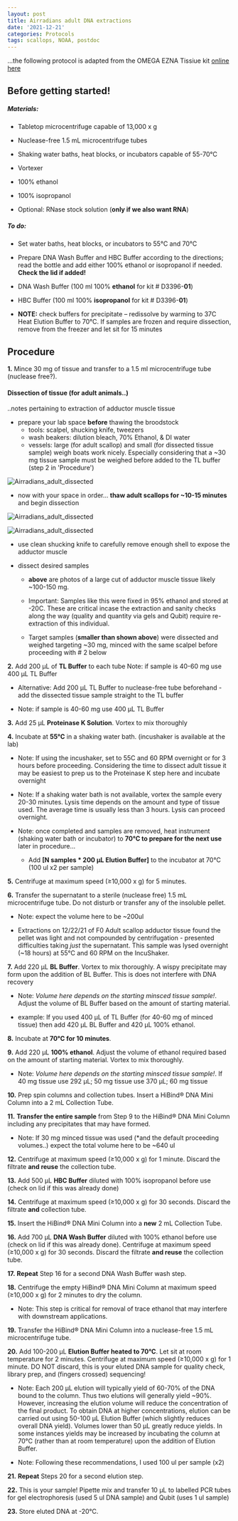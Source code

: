 ```yaml
---
layout: post
title: Airradians adult DNA extractions
date: '2021-12-21'
categories: Protocols
tags: scallops, NOAA, postdoc
---
```

...the following protocol is adapted from the OMEGA EZNA Tissiue kit [online here](https://www.omegabiotek.com/product/tissue-and-blood-kit-genomic-dna-isolation-mag-bind-hdq-96//?utm_source=google&utm_medium=ppc&utm_campaign=129226557820&utm_term=genomic%20dna%20kit&utm_content=b&gclid=Cj0KCQiAk4aOBhCTARIsAFWFP9Hk4nHWwBMEfQJn8dofM2zr4KgVOSZEOPRjmGg8QJln9ruYIzzn9aIaArqIEALw_wcB)

## Before getting started!

##### Materials:
- Tabletop microcentrifuge capable of 13,000 x g  

- Nuclease-free 1.5 mL microcentrifuge tubes

- Shaking water baths, heat blocks, or incubators capable of 55-70°C

- Vortexer

- 100% ethanol

- 100% isopropanol

- Optional: RNase stock solution (**only if we also want RNA**)

##### To do:
- Set water baths, heat blocks, or incubators to 55°C and 70°C

- Prepare DNA Wash Buffer and HBC Buffer according to the directions; read the bottle and add either 100% ethanol or isopropanol if needed. **Check the lid if added!**

- DNA Wash Buffer (100 ml 100% **ethanol** for kit # D3396-**01**)

- HBC Buffer (100 ml 100% **isopropanol** for kit # D3396-**01**)

- **NOTE:** check buffers for precipitate – redissolve by warming to 37C
Heat Elution Buffer to 70°C.
If samples are frozen and require dissection, remove from the freezer and let sit for 15 minutes







## Procedure

**1.** Mince 30 mg of tissue and transfer to a 1.5 ml microcentrifuge tube (nuclease free?).


#### Dissection of tissue (for adult animals..)

..notes pertaining to extraction of adductor muscle tissue

- prepare your lab space **before** thawing the broodstock
  - tools: scalpel, shucking knife, tweezers
  - wash beakers: dilution bleach, 70% Ethanol, & DI water
  - vessels: large (for adult scallop) and small (for dissected tissue sample) weigh boats work nicely. Especially considering that a ~30 mg tissue sample must be weighed before added to the TL buffer (step 2 in 'Procedure')

![Airradians_adult_dissected](https://samgurr.github.io/SamJGurr_Lab_Notebook/images/Airradians_adults_pre_dissection.jpg "Airradians_adult_dissected")

- now with your space in order... **thaw adult scallops for ~10-15 minutes** and begin dissection


![Airradians_adult_dissected](https://samgurr.github.io/SamJGurr_Lab_Notebook/images/Airradians_adult_dissected.jpg "Airradians_adult_dissected")

![Airradians_adult_dissected](https://samgurr.github.io/SamJGurr_Lab_Notebook/images/Airradians_adults_adductor_sample.jpg "Airradians_adult_dissected")

- use clean shucking knife to carefully remove enough shell to expose the adductor muscle

- dissect desired samples
  - **above** are photos of a large cut of adductor muscle tissue likely ~100-150 mg.
  - Important: Samples like this were fixed in 95% ethanol and stored at -20C. These are critical incase the extraction and sanity checks along the way (quality and quantity via gels and Qubit) require re-extraction of this individual.
  
  - Target samples (**smaller than shown above**) were dissected and weighed targeting ~30 mg, minced with the same scalpel before proceeding with # 2 below



**2.** Add 200 µL of **TL Buffer** to each tube
Note: if sample is 40-60 mg use 400 µL TL Buffer

- Alternative: Add 200 µL TL Buffer to nuclease-free tube beforehand - add the dissected tissue sample straight to the TL buffer

- Note: if sample is 40-60 mg use 400 µL TL Buffer


**3.** Add 25 μL **Proteinase K Solution**. Vortex to mix thoroughly

**4.** Incubate at **55°C** in a shaking water bath. (incushaker is available at the lab)

- Note: If using the incushaker, set to 55C and 60 RPM overnight or for 3 hours before proceeding. Considering the time to dissect adult tissue it may be easiest to prep us to the Proteinase K step here and incubate overnight

- Note: If a shaking water bath is not available, vortex the sample every 20-30 minutes. Lysis time depends on the amount and type of tissue used. The average time is usually less than 3 hours. Lysis can proceed overnight.

- Note: once completed and samples are removed, heat instrument (shaking water bath or incubator) to **70°C to prepare for the next use** later in procedure…

	- Add **[N samples * 200 µL Elution Buffer]** to the incubator at 70°C (100 ul x2 per sample) 

**5.** Centrifuge at maximum speed (≥10,000 x g) for 5 minutes.

**6.** Transfer the supernatant to a sterile (nuclease free) 1.5 mL microcentrifuge tube. Do not disturb or transfer any of the insoluble pellet.

- Note: expect the volume here to be ~200ul  

- Extractions on 12/22/21 of F0 Adult scallop adductor tissue found the pellet was light and not compounded by centrifugation - presented difficulties taking *just* the supernatant. 
This sample was lysed overnight (~18 hours) at 55°C and 60 RPM on the IncuShaker.  

**7.** Add 220 μL **BL Buffer**. Vortex to mix thoroughly. A wispy precipitate may form upon the addition of BL Buffer. This is does not interfere with DNA recovery

- Note: *Volume here depends on the starting minsced tissue sample!*. Adjust the volume of BL Buffer based on the amount of starting material.

- example: If you used 400 µL of TL Buffer (for 40-60 mg of minced tissue) then add 420 µL BL Buffer and 420 µL 100% ethanol.

**8.** Incubate at **70°C for 10 minutes**.

**9.** Add 220 μL **100% ethanol**. Adjust the volume of ethanol required based on the amount of starting material. Vortex to mix thoroughly.

- Note: *Volume here depends on the starting minsced tissue sample!*. If 40 mg tissue use 292 µL; 50 mg tissue use 370 µL; 60 mg tissue

**10.** Prep spin columns and collection tubes. Insert a HiBind® DNA Mini Column into a 2 mL Collection Tube.

**11.** **Transfer the entire sample** from Step 9 to the HiBind® DNA Mini Column including any precipitates that may have formed.

- Note: If 30 mg minced tissue was used (*and the default proceeding volumes..) expect the total volume here to be ~640 ul  

**12.** Centrifuge at maximum speed (≥10,000 x g) for 1 minute. Discard the filtrate **and reuse** the collection tube.

**13.** Add 500 μL **HBC Buffer** diluted with 100% isopropanol before use (check on lid if this was already done)

**14.** Centrifuge at maximum speed (≥10,000 x g) for 30 seconds. Discard the filtrate **and** collection tube.

**15.** Insert the HiBind® DNA Mini Column into a **new** 2 mL Collection Tube.

**16.** Add 700 μL **DNA Wash Buffer** diluted with 100% ethanol before use (check on lid if this was already done). Centrifuge at maximum speed (≥10,000 x g) for 30 seconds. Discard the filtrate **and reuse** the collection tube.

**17.** **Repeat** Step 16 for a second DNA Wash Buffer wash step.

**18.** Centrifuge the empty HiBind® DNA Mini Column at maximum speed (≥10,000 x g) for 2 minutes to dry the column.

- Note: This step is critical for removal of trace ethanol that may interfere with downstream applications.

**19.** Transfer the HiBind® DNA Mini Column into a nuclease-free 1.5 mL microcentrifuge tube.

**20.** Add 100-200 μL **Elution Buffer heated to 70°C**. Let sit at room temperature for 2 minutes. Centrifuge at maximum speed (≥10,000 x g) for 1 minute. DO NOT discard, this is your eluted DNA sample for quality check, library prep, and (fingers crossed) sequencing!

- Note: Each 200 μL elution will typically yield of 60-70% of the DNA bound to the column. Thus two elutions will generally yield ~90%. However, increasing the elution volume will reduce the concentration of the final product. To obtain DNA at higher concentrations, elution can be carried out using 50-100 μL Elution Buffer (which slightly reduces overall DNA yield). Volumes lower than 50 μL greatly reduce yields. In some instances yields may be increased by incubating the column at 70°C (rather than at room temperature) upon the addition of Elution Buffer.

- Note: Following these recommendations, I used 100 ul per sample (x2)  

**21.** **Repeat** Steps 20 for a second elution step.

**22.** This is your sample! Pipette mix and transfer 10 µL to labelled PCR tubes for gel electrophoresis (used 5 ul DNA sample) and Qubit (uses 1 ul sample)

**23.** Store eluted DNA at -20°C.
